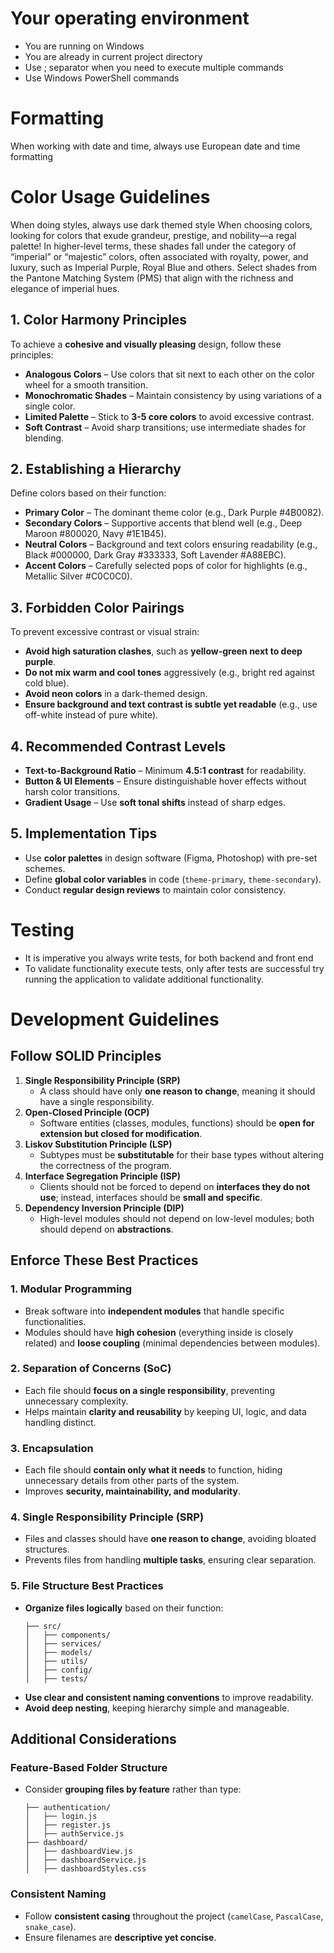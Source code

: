 # Your operating environment
- You are running on Windows
- You are already in current project directory
- Use ; separator when you need to execute multiple commands
- Use Windows PowerShell commands

# Formatting
When working with date and time, always use European date and time formatting

# Color Usage Guidelines
When doing styles, always use dark themed style
When choosing colors, looking for colors that exude grandeur, prestige, and nobility—a regal palette! 
In higher-level terms, these shades fall under the category of “imperial” or “majestic” colors, often associated with royalty, power, and luxury, such as Imperial Purple, Royal Blue and others. 
Select shades from the Pantone Matching System (PMS) that align with the richness and elegance of imperial hues.

## **1. Color Harmony Principles**
To achieve a **cohesive and visually pleasing** design, follow these principles:
- **Analogous Colors** – Use colors that sit next to each other on the color wheel for a smooth transition.
- **Monochromatic Shades** – Maintain consistency by using variations of a single color.
- **Limited Palette** – Stick to **3-5 core colors** to avoid excessive contrast.
- **Soft Contrast** – Avoid sharp transitions; use intermediate shades for blending.

## **2. Establishing a Hierarchy**
Define colors based on their function:
- **Primary Color** – The dominant theme color (e.g., Dark Purple #4B0082).
- **Secondary Colors** – Supportive accents that blend well (e.g., Deep Maroon #800020, Navy #1E1B45).
- **Neutral Colors** – Background and text colors ensuring readability (e.g., Black #000000, Dark Gray #333333, Soft Lavender #A88EBC).
- **Accent Colors** – Carefully selected pops of color for highlights (e.g., Metallic Silver #C0C0C0).

## **3. Forbidden Color Pairings**
To prevent excessive contrast or visual strain:
- **Avoid high saturation clashes**, such as **yellow-green next to deep purple**.
- **Do not mix warm and cool tones** aggressively (e.g., bright red against cold blue).
- **Avoid neon colors** in a dark-themed design.
- **Ensure background and text contrast is subtle yet readable** (e.g., use off-white instead of pure white).

## **4. Recommended Contrast Levels**
- **Text-to-Background Ratio** – Minimum **4.5:1 contrast** for readability.
- **Button & UI Elements** – Ensure distinguishable hover effects without harsh color transitions.
- **Gradient Usage** – Use **soft tonal shifts** instead of sharp edges.

## **5. Implementation Tips**
- Use **color palettes** in design software (Figma, Photoshop) with pre-set schemes.
- Define **global color variables** in code (`theme-primary`, `theme-secondary`).
- Conduct **regular design reviews** to maintain color consistency.

# Testing
- It is imperative you always write tests, for both backend and front end
- To validate functionality execute tests, only after tests are successful try running the application to validate additional functionality.

# Development Guidelines
## **Follow SOLID Principles**
1. **Single Responsibility Principle (SRP)**  
   - A class should have only **one reason to change**, meaning it should have a single responsibility.
2. **Open-Closed Principle (OCP)**  
   - Software entities (classes, modules, functions) should be **open for extension but closed for modification**.
3. **Liskov Substitution Principle (LSP)**  
   - Subtypes must be **substitutable** for their base types without altering the correctness of the program.
4. **Interface Segregation Principle (ISP)**  
   - Clients should not be forced to depend on **interfaces they do not use**; instead, interfaces should be **small and specific**.
5. **Dependency Inversion Principle (DIP)**  
   - High-level modules should not depend on low-level modules; both should depend on **abstractions**.
## **Enforce These Best Practices**
### **1. Modular Programming**
- Break software into **independent modules** that handle specific functionalities.
- Modules should have **high cohesion** (everything inside is closely related) and **loose coupling** (minimal dependencies between modules).
### **2. Separation of Concerns (SoC)**
- Each file should **focus on a single responsibility**, preventing unnecessary complexity.
- Helps maintain **clarity and reusability** by keeping UI, logic, and data handling distinct.
### **3. Encapsulation**
- Each file should **contain only what it needs** to function, hiding unnecessary details from other parts of the system.
- Improves **security, maintainability, and modularity**.
### **4. Single Responsibility Principle (SRP)**
- Files and classes should have **one reason to change**, avoiding bloated structures.
- Prevents files from handling **multiple tasks**, ensuring clear separation.
### **5. File Structure Best Practices**
- **Organize files logically** based on their function:
  ```
  ├── src/
  │   ├── components/
  │   ├── services/
  │   ├── models/
  │   ├── utils/
  │   ├── config/
  │   ├── tests/
  ```
- **Use clear and consistent naming conventions** to improve readability.
- **Avoid deep nesting**, keeping hierarchy simple and manageable.
## **Additional Considerations**
### **Feature-Based Folder Structure**
- Consider **grouping files by feature** rather than type:
  ```
  ├── authentication/
  │   ├── login.js
  │   ├── register.js
  │   ├── authService.js
  ├── dashboard/
  │   ├── dashboardView.js
  │   ├── dashboardService.js
  │   ├── dashboardStyles.css
  ```
### **Consistent Naming**
- Follow **consistent casing** throughout the project (`camelCase`, `PascalCase`, `snake_case`).
- Ensure filenames are **descriptive yet concise**.